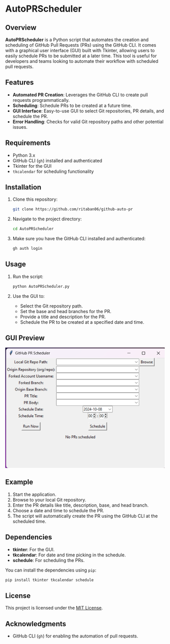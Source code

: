 
# AutoPRScheduler

## Overview

**AutoPRScheduler** is a Python script that automates the creation and scheduling of GitHub Pull Requests (PRs) using the GitHub CLI. It comes with a graphical user interface (GUI) built with Tkinter, allowing users to easily schedule PRs to be submitted at a later time. This tool is useful for developers and teams looking to automate their workflow with scheduled pull requests.

## Features

- **Automated PR Creation**: Leverages the GitHub CLI to create pull requests programmatically.
- **Scheduling**: Schedule PRs to be created at a future time.
- **GUI Interface**: Easy-to-use GUI to select Git repositories, PR details, and schedule the PR.
- **Error Handling**: Checks for valid Git repository paths and other potential issues.

## Requirements

- Python 3.x
- GitHub CLI (`gh`) installed and authenticated
- Tkinter for the GUI
- `tkcalendar` for scheduling functionality

## Installation

1. Clone this repository:

   ```bash
   git clone https://github.com/ritaban06/github-auto-pr
   ```

2. Navigate to the project directory:

   ```bash
   cd AutoPRScheduler
   ```

3. Make sure you have the GitHub CLI installed and authenticated:

   ```bash
   gh auth login
   ```

## Usage

1. Run the script:

   ```bash
   python AutoPRScheduler.py
   ```

2. Use the GUI to:
   - Select the Git repository path.
   - Set the base and head branches for the PR.
   - Provide a title and description for the PR.
   - Schedule the PR to be created at a specified date and time.

## GUI Preview  
![alt text](<Screenshot 2024-10-08 205417.png>)  

## Example

1. Start the application.
2. Browse to your local Git repository.
3. Enter the PR details like title, description, base, and head branch.
4. Choose a date and time to schedule the PR.
5. The script will automatically create the PR using the GitHub CLI at the scheduled time.

   

## Dependencies

- **tkinter**: For the GUI.
- **tkcalendar**: For date and time picking in the schedule.
- **schedule**: For scheduling the PRs.

You can install the dependencies using `pip`:

```bash
pip install tkinter tkcalendar schedule
```

## License

This project is licensed under the [MIT License](LICENSE.txt).

## Acknowledgments

- GitHub CLI (`gh`) for enabling the automation of pull requests.
